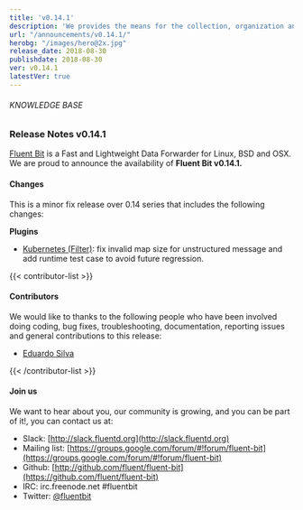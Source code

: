 ```yaml
---
title: 'v0.14.1'
description: 'We provides the means for the collection, organization and computerized retrieval of knowledge and Lightweight Data Forwarder for Linux, BSD and OSX. We are proud to announce the availability of Fluent Bit v0.14.1.'
url: "/announcements/v0.14.1/"
herobg: "/images/hero@2x.jpg"
release_date: 2018-08-30
publishdate: 2018-08-30
ver: v0.14.1
latestVer: true
---
```



###### KNOWLEDGE BASE

### Release Notes v0.14.1

[Fluent Bit](https://fluentbit.io/) is a Fast and Lightweight Data Forwarder for Linux, BSD and OSX. We are proud to announce the availability of **Fluent Bit v0.14.1.**

#### Changes

This is a minor fix release over 0.14 series that includes the following changes:


**Plugins**

* [Kubernetes (Filter)](https://docs.fluentbit.io/manual/data-pipeline/filters/kubernetes): fix invalid map size for unstructured message and add runtime test case to avoid future regression.


{{< contributor-list >}}

#### Contributors

We would like to thanks to the following people who have been involved doing coding, bug fixes, troubleshooting, documentation, reporting issues and general contributions to this release:

* [Eduardo Silva](https://github.com/edsiper)

{{< /contributor-list >}}

#### Join us

We want to hear about you, our community is growing, and you can be part of it!, you can contact us at:

* Slack: [http://slack.fluentd.org](http://slack.fluentd.org)
* Mailing list: [https://groups.google.com/forum/#!forum/fluent-bit](https://groups.google.com/forum/#!forum/fluent-bit)
* Github: [http://github.com/fluent/fluent-bit](https://github.com/fluent/fluent-bit)
* IRC: irc.freenode.net #fluentbit
* Twitter: [@fluentbit](https://twitter.com/fluentbit)